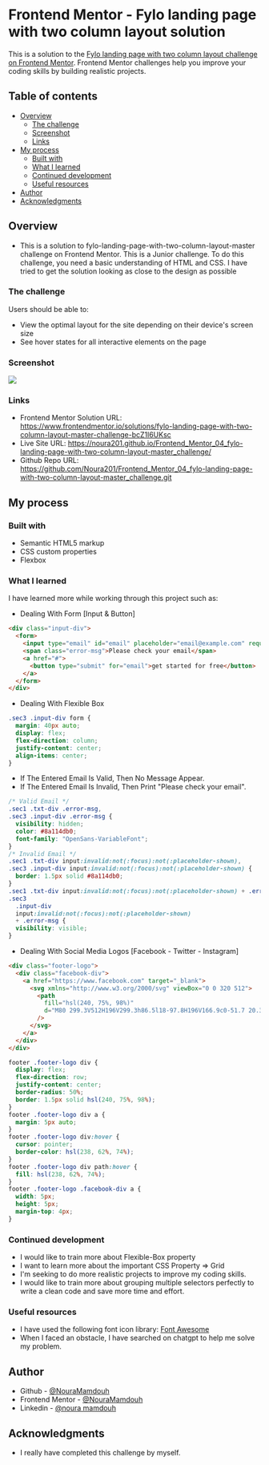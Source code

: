 # Frontend Mentor - Fylo landing page with two column layout solution

This is a solution to the [Fylo landing page with two column layout challenge on Frontend Mentor](https://www.frontendmentor.io/challenges/fylo-landing-page-with-two-column-layout-5ca5ef041e82137ec91a50f5). Frontend Mentor challenges help you improve your coding skills by building realistic projects.

## Table of contents

- [Overview](#overview)
  - [The challenge](#the-challenge)
  - [Screenshot](#screenshot)
  - [Links](#links)
- [My process](#my-process)
  - [Built with](#built-with)
  - [What I learned](#what-i-learned)
  - [Continued development](#continued-development)
  - [Useful resources](#useful-resources)
- [Author](#author)
- [Acknowledgments](#acknowledgments)

## Overview

- This is a solution to fylo-landing-page-with-two-column-layout-master challenge on Frontend Mentor. This is a Junior challenge. To do this challenge, you need a basic understanding of HTML and CSS. I have tried to get the solution looking as close to the design as possible

### The challenge

Users should be able to:

- View the optimal layout for the site depending on their device's screen size
- See hover states for all interactive elements on the page

### Screenshot

![](./screenshot.png)

### Links

- Frontend Mentor Solution URL: https://www.frontendmentor.io/solutions/fylo-landing-page-with-two-column-layout-master-challenge-bcZ1l6UKsc
- Live Site URL: https://noura201.github.io/Frontend_Mentor_04_fylo-landing-page-with-two-column-layout-master_challenge/
- Github Repo URL: https://github.com/Noura201/Frontend_Mentor_04_fylo-landing-page-with-two-column-layout-master_challenge.git

## My process

### Built with

- Semantic HTML5 markup
- CSS custom properties
- Flexbox

### What I learned

I have learned more while working through this project such as:

- Dealing With Form [Input & Button]

```html
<div class="input-div">
  <form>
    <input type="email" id="email" placeholder="email@example.com" required />
    <span class="error-msg">Please check your email</span>
    <a href="#">
      <button type="submit" for="email">get started for free</button>
    </a>
  </form>
</div>
```

- Dealing With Flexible Box

```css
.sec3 .input-div form {
  margin: 40px auto;
  display: flex;
  flex-direction: column;
  justify-content: center;
  align-items: center;
}
```

- If The Entered Email Is Valid, Then No Message Appear.
- If The Entered Email Is Invalid, Then Print "Please check your email".

```css
/* Valid Email */
.sec1 .txt-div .error-msg,
.sec3 .input-div .error-msg {
  visibility: hidden;
  color: #8a114db0;
  font-family: "OpenSans-VariableFont";
}
/* Invalid Email */
.sec1 .txt-div input:invalid:not(:focus):not(:placeholder-shown),
.sec3 .input-div input:invalid:not(:focus):not(:placeholder-shown) {
  border: 1.5px solid #8a114db0;
}
.sec1 .txt-div input:invalid:not(:focus):not(:placeholder-shown) + .error-msg,
.sec3
  .input-div
  input:invalid:not(:focus):not(:placeholder-shown)
  + .error-msg {
  visibility: visible;
}
```

- Dealing With Social Media Logos [Facebook - Twitter - Instagram]

```html
<div class="footer-logo">
  <div class="facebook-div">
    <a href="https://www.facebook.com" target="_blank">
      <svg xmlns="http://www.w3.org/2000/svg" viewBox="0 0 320 512">
        <path
          fill="hsl(240, 75%, 98%)"
          d="M80 299.3V512H196V299.3h86.5l18-97.8H196V166.9c0-51.7 20.3-71.5 72.7-71.5c16.3 0 29.4 .4 37 1.2V7.9C291.4 4 256.4 0 236.2 0C129.3 0 80 50.5 80 159.4v42.1H14v97.8H80z"
        />
      </svg>
    </a>
  </div>
</div>
```

```css
footer .footer-logo div {
  display: flex;
  flex-direction: row;
  justify-content: center;
  border-radius: 50%;
  border: 1.5px solid hsl(240, 75%, 98%);
}
footer .footer-logo div a {
  margin: 5px auto;
}
footer .footer-logo div:hover {
  cursor: pointer;
  border-color: hsl(238, 62%, 74%);
}
footer .footer-logo div path:hover {
  fill: hsl(238, 62%, 74%);
}
footer .footer-logo .facebook-div a {
  width: 5px;
  height: 5px;
  margin-top: 4px;
}
```

### Continued development

- I would like to train more about Flexible-Box property
- I want to learn more about the important CSS Property => Grid
- I'm seeking to do more realistic projects to improve my coding skills.
- I would like to train more about grouping multiple selectors perfectly to write a clean code and save more time and effort.

### Useful resources

- I have used the following font icon library: [Font Awesome](https://fontawesome.com/)
- When I faced an obstacle, I have searched on chatgpt to help me solve my problem.

## Author

- Github - [@NouraMamdouh](https://github.com/Noura201)
- Frontend Mentor - [@NouraMamdouh](https://www.frontendmentor.io/profile/Noura201)
- Linkedin - [@noura mamdouh](https://www.linkedin.com/in/noura-mamdouh-8a81982a4/)

## Acknowledgments

- I really have completed this challenge by myself.
